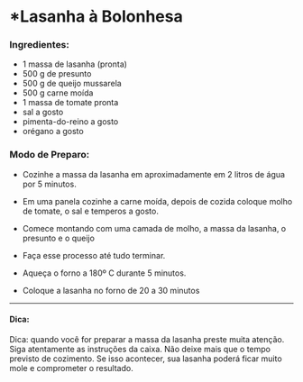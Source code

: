 # *Lasanha à Bolonhesa
### **Ingredientes:**

 - 1 massa de lasanha (pronta)
 - 500 g de presunto
 - 500 g de queijo mussarela
 - 500 g carne moída
 - 1 massa de tomate pronta
 - sal a gosto
 - pimenta-do-reino a gosto
 - orégano a gosto


 ### **Modo de Preparo:**

  - Cozinhe a massa da lasanha em aproximadamente em 2 litros de água por 5 minutos.

 - Em uma panela cozinhe a carne moída, depois de cozida coloque molho de tomate, o sal e temperos a gosto.

 - Comece montando com uma camada de molho, a massa da lasanha, o presunto e o queijo

 - Faça esse processo até tudo terminar.

 - Aqueça o forno a 180º C durante 5 minutos.

 - Coloque a lasanha no forno de 20 a 30 minutos

***


#### **Dica:**
Dica: quando você for preparar a massa da lasanha preste muita atenção. Siga atentamente as instruções da caixa. Não deixe mais que o tempo previsto de cozimento. Se isso acontecer, sua lasanha poderá ficar muito mole e comprometer o resultado. 